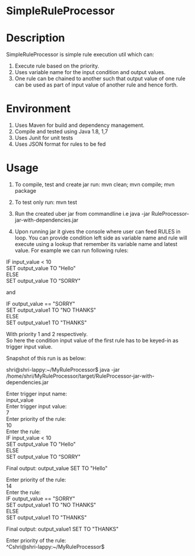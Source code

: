 # SimpleRuleProcessor

# Description   
SimpleRuleProcessor is simple rule execution util which can:
1. Execute rule based on the priority.
2. Uses variable name for the input condition and output values.
3. One rule can be chained to another such that output value of one rule can be used as part of input value of another rule and hence forth.


# Environment  
1. Uses Maven for build and dependency management.
2. Compile and tested using Java 1.8, 1,7
3. Uses Junit for unit tests
4. Uses JSON format for rules to be fed


# Usage 

1. To compile, test and create jar run:
mvn clean; mvn compile; mvn package

2. To test only run:
mvn test

3. Run the created uber jar from commandline i.e
java -jar RuleProcessor-jar-with-dependencies.jar

4. Upon running jar it gives the console where user can feed RULES in loop.
You can provide condition left side as variable name and rule will execute using a lookup that remember its variable name and latest value.
For example we can run following rules:  
   
IF input_value < 10   
        SET output_value TO "Hello"   
ELSE   
        SET output_value TO “SORRY"   
   
and   
   
IF output_value == "SORRY"    
    SET output_value1 TO "NO THANKS"   
ELSE    
    SET output_value1 TO "THANKS"   
   
With priority 1 and 2 respectively.   
So here the condition input value of the first rule has to be keyed-in as trigger input value.    
   
Snapshot of this run is as below:   
  
shri@shri-lappy:~/MyRuleProcessor$ java -jar /home/shri/MyRuleProcessor/target/RuleProcessor-jar-with-dependencies.jar    

Enter trigger input name:    
input_value   
Enter trigger input value:   
7  
Enter priority of the rule:   
10   
Enter the rule:   
IF input_value < 10  
        SET output_value TO "Hello"   
ELSE   
        SET output_value TO “SORRY"  
  
Final output: output_value SET TO "Hello"  
  
Enter priority of the rule:  
14  
Enter the rule:   
IF output_value == "SORRY"  
    SET output_value1 TO "NO THANKS"  
ELSE   
    SET output_value1 TO "THANKS"  
  
Final output: output_value1 SET TO "THANKS"  
  
Enter priority of the rule:  
^Cshri@shri-lappy:~/MyRuleProcessor$   
